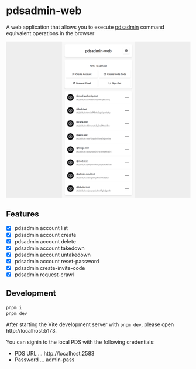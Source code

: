 # pdsadmin-web

A web application that allows you to execute [pdsadmin](https://github.com/bluesky-social/pds/tree/main/pdsadmin) command equivalent operations in the browser

![](./screenshot.png)

## Features

- [x] pdsadmin account list
- [x] pdsadmin account create
- [x] pdsadmin account delete
- [x] pdsadmin account takedown
- [x] pdsadmin account untakedown
- [x] pdsadmin account reset-password
- [x] pdsadmin create-invite-code
- [x] pdsadmin request-crawl

## Development

```
pnpm i
pnpm dev
```

After starting the Vite development server with `pnpm dev`, please open http://localhost:5173.

You can signin to the local PDS with the following credentials:

- PDS URL ... http://localhost:2583
- Password ... admin-pass